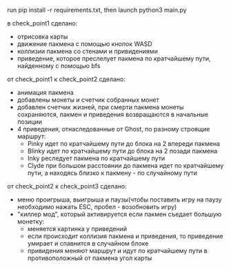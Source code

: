 run pip install -r requirements.txt, then launch python3 main.py

в check_point1 сделано:
- отрисовка карты
- движение пакмена с помощью кнопок WASD
- коллизии пакмена со стенами и привидениями
- приведение, которое преслелует пакмена по кратчайшему пути, найденному с помощью bfs

от check_point1 к check_point2 сделано:
- анимация пакмена
- добавлены монеты и счетчик собранных монет
- добавлен счетчик жизней, при смерти пакмена монеты сохраняются, пакмен и приведения возвращаются в начальные позиции
- 4 приведения, отнаследованные от Ghost, по разному строящие маршрут:
    - Pinky идет по кратчайшему пути до блока на 2 впереди пакмена
    - Blinky идет по кратчайшему пути до блока на 2 позади пакмена
    - Inky реследует пакмена по кратчайшему пути
    - Clyde при большом расстоянии до пакмена идет по кратчайшему пути,
      а находясь близко к пакмену - по случайному пути

от check_point2 к check_point3 сделано:
- меню проигрыша, выигрыша и паузы(чтобы поставить игру на паузу необходимо нажать ESC, пробел - возобновить игру)
- "киллер мод", который активируется если пакмен съедает большую монетку:
    - меняется картинка у приведений
    - если происходит коллизия пакмена и приведения, то приведение умирает и спавнится в случайном блоке
    - привидения меняют маршрут и идут по кратчайшему пути в противоположный от пакмена угол карты
